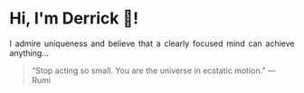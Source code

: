 # Hi, I'm Derrick 👋!
<p align="justify">I admire uniqueness and believe that a clearly focused mind can achieve anything...</p> 
<!-- #quote-start -->
<blockquote>&ldquo;Stop acting so small. You are the universe in ecstatic motion.&rdquo; &mdash; <footer>Rumi</footer></blockquote>
<!-- #quote-end -->
